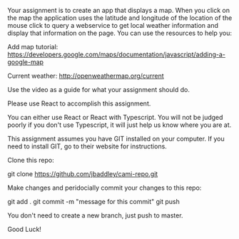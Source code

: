 Your assignment is to create an app that displays a map.  When you click on the map the application uses the latitude and longitude of the location of the mouse click to query a webservice to get local weather information and display that information on the page.  You can use the resources to help you:

Add map tutorial:
https://developers.google.com/maps/documentation/javascript/adding-a-google-map

Current weather:
http://openweathermap.org/current

Use the video as a guide for what your assignment should do.

Please use React to accomplish this assignment.

You can either use React or React with Typescript. You will not be judged poorly if you don't use Typescript, it will just help us know where you are at.

This assignment assumes you have GIT installed on your computer. If you need to install GIT, go to their website for instructions.

Clone this repo: 

git clone https://github.com/jbaddley/cami-repo.git

Make changes and peridocially commit your changes to this repo:

git add .
git commit -m "message for this commit"
git push

You don't need to create a new branch, just push to master.

Good Luck!